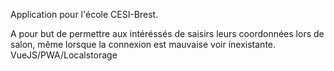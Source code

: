 Application pour l'école CESI-Brest.

A pour but de permettre aux intéréssés de saisirs leurs coordonnées lors de salon, même lorsque la connexion est mauvaise voir inexistante.
VueJS/PWA/Localstorage

